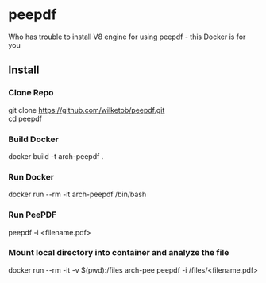 # peepdf
Who has trouble to install V8 engine for using peepdf - this Docker is for you

## Install

### Clone Repo
git clone https://github.com/wilketob/peepdf.git  
cd peepdf

### Build Docker
docker build -t arch-peepdf .

### Run Docker
docker run --rm -it arch-peepdf /bin/bash

### Run PeePDF
peepdf -i <filename.pdf>

### Mount local directory into container and analyze the file 
docker run --rm -it -v $(pwd):/files arch-pee peepdf -i /files/<filename.pdf>
